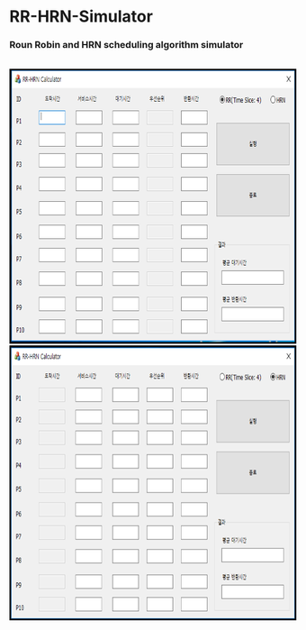 # RR-HRN-Simulator
<h3>Roun Robin and HRN scheduling algorithm simulator</h3><br>
<img width="754" height="482" style="border: 3px solid black" src="./1.PNG"></img><br>
<img width="754" height="482" style="border: 3px solid black" src="./2.PNG"></img>
